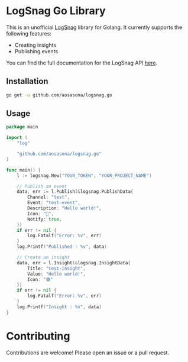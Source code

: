 # LogSnag Go Library

This is an unofficial [LogSnag](https://logsnag.com) library for Golang. It currently supports the following features:
- Creating insights
- Publishing events

You can find the full documentation for the LogSnag API [here](https://docs.logsnag.com/endpoints).

## Installation

```bash
go get -u github.com/aosasona/logsnag.go
```

## Usage

```go
package main

import (
	"log"

	"github.com/aosasona/logsnag.go"
)

func main() {
	l := logsnag.New("YOUR_TOKEN", "YOUR_PROJECT_NAME")

	// Publish an event
	data, err := l.Publish(&logsnag.PublishData{
		Channel: "test", 
		Event: "test-event", 
		Description: "Hello world!", 
		Icon: "🎉", 
		Notify: true,
	})
	if err != nil {
		log.Fatalf("Error: %v", err)
	}
	log.Printf("Published : %v", data)

	// Create an insight
	data, err = l.Insight(&logsnag.InsightData{
		Title: "test-insight", 
		Value: "Hello world!", 
		Icon: "🟢"
	})
	if err != nil {
		log.Fatalf("Error: %v", err)
	}
	log.Printf("Insight : %v", data)
}

```

# Contributing

Contributions are welcome! Please open an issue or a pull request.
